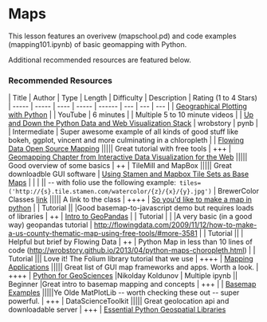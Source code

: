 Maps
====

This lesson features an overivew (mapschool.pd) and code examples (mapping101.ipynb) of basic geomapping with Python.

Additional recommended resources are featured below.



### Recommended Resources

| Title | Author | Type | Length | Difficulty | Description | Rating (1 to 4 Stars)
| ----- | ----- | ---- | ----- | ------ | --- | --- | --- |
| [Geographical Plotting with Python](https://www.youtube.com/watch?v=Xr6sG1QnMbw) | | YouTube | 6 minutes | | Multiple 5 to 10 minute videos |
| [Up and Down the Python Data and Web Visualization Stack](http://nbviewer.ipython.org/gist/wrobstory/1eb8cb704a52d18b9ee8/Up%20and%20Down%20PyData%202014.ipynb) | wrobstory | pynb | | Intermediate | Super awesome example of all kinds of good stuff like bokeh, ggplot, vincent and more culminating in a chloropleth |
| [Flowing Data Open Source Mapping](http://flowingdata.com/2009/11/12/how-to-make-a-us-county-thematic-map-using-free-tools/#more-3581) ||||| Great tutorial with free tools | +++
| [Geomapping Chapter from Interactive Data Visualization for the Web](http://chimera.labs.oreilly.com/books/1230000000345/ch12.html) ||||| Good overview of some basics | ++
| TileMill and MapBox ||||| Great downloadble GUI software
| [Using Stamen and Mapbox Tile Sets as Base Maps](http://blogs.esri.com/esri/arcgis/2013/04/01/using-stamen-and-mapbox-tilesets-as-basemaps-in-arcgis-com/) | | | || -- with folio use the following example:` tiles=('http://{s}.tile.stamen.com/watercolor/{z}/{x}/{y}.jpg')`
| BrewerColor Classes [link](http://www.soi.city.ac.uk/~jad7/kml/infoVis/colorBrewer-110808.html) ||||| A link to the class | ++++
| [So you'd like to make a map in python](http://sensitivecities.com/so-youd-like-to-make-a-map-using-python-EN.html#.U5IID2RdVZ8) | | Tutorial || |Good basemap-to-javascript demo but requires loads of libraries | ++
| [Intro to GeoPandas](http://nbviewer.ipython.org/github/jaidevd/scipy_pandas_tutorial/blob/master/05_geopandas_demo.ipynb) | | Tutorial | | |A very basic (in a good way) geopandas tutorial
| http://flowingdata.com/2009/11/12/how-to-make-a-us-county-thematic-map-using-free-tools/#more-3581   | | Tutorial || | Helpful but brief by Flowing Data | ++
| Python Map in less than 10 lines of code (http://wrobstory.github.io/2013/04/python-maps-choropleth.html) | | Tutorial ||| Love it! The Folium library tutorial that we use | ++++
| [Mapping Applications](http://www.visualisingdata.com/index.php/2013/09/essential-resources-mapping-applications-frameworks-and-libraries/) ||||| Great list of GUI map frameworks and apps. Worth a look. | ++++
| [Python for GeoSciences](http://earthpy.org/category/introduction-to-python.html) |Nikolday Koldunov | Multiple ipynb || Beginner |Great intro to basemap mapping and concepts | +++ |
| [Basemap Examples](http://matplotlib.org/basemap/users/examples.html) |||||Ye Olde MatPlotLib -- worth checking these out -- super powerful. | +++
| DataScienceToolkit ||||| Great geolocation api and downloadable server | +++
| [Essential Python Geospatial Libraries](http://spatialdemography.org/essential-python-geospatial-libraries/)





